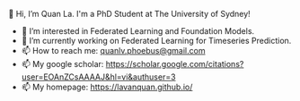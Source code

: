 👋 Hi, I’m Quan La. I'm a PhD Student at The University of Sydney!
- 👀 I’m interested in Federated Learning and Foundation Models.
- 🌱 I’m currently working on Federated Learning for Timeseries Prediction.
- 📫 How to reach me: quanlv.phoebus@gmail.com
- 📫 My google scholar: https://scholar.google.com/citations?user=EOAnZCsAAAAJ&hl=vi&authuser=3
- 📫 My homepage: https://lavanquan.github.io/
<!---
lavanquan/lavanquan is a ✨ special ✨ repository because its `README.md` (this file) appears on your GitHub profile.
You can click the Preview link to take a look at your changes.
--->

